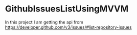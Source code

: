 # GithubIssuesListUsingMVVM

In this project I am getting the api from https://developer.github.com/v3/issues/#list-repository-issues
